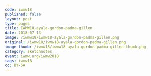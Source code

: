 ```yaml
---
code: iwmw18
published: false
layout: post
type: pages
title: IWMW18-ayala-gordon-padma-gillen
date: 2018-07-13
image: /iwmw18/iwmw18-ayala-gordon-padma-gillen.png
original: /iwmw18/iwmw18-ayala-gordon-padma-gillen.png
image-thumb: /iwmw18/iwmw18-ayala-gordon-padma-gillen-thumb.png
category: sketchnotes
event: iwmw.org/iwmw2018
tags: iwmw18
cc: BY-SA
---
```


